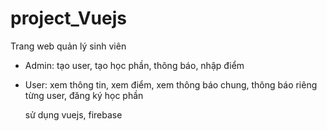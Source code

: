 ﻿# project_Vuejs

Trang web quản lý sinh viên
+ Admin: tạo user, tạo học phần, thông báo, nhập điểm
+ User: xem thông tin, xem điểm, xem thông báo chung, thông báo riêng từng user, đăng ký học phần

  sử dụng vuejs, firebase
